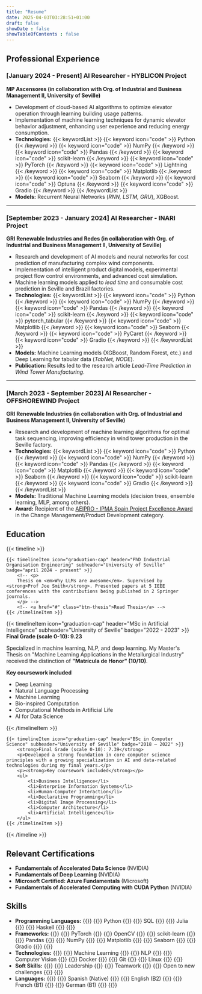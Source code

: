 ```yaml
---
title: "Resume"
date: 2025-04-03T03:28:51+01:00
draft: false
showDate : false
showTableOfContents : false
---
```


## Professional Experience


### <span class="year-range">[January 2024 - Present]</span> AI Researcher - HYBLICON Project
**MP Ascensores (in collaboration with Org. of Industrial and Business Management II, University of Seville)**

- Development of cloud-based AI algorithms to optimize elevator operation through learning building usage patterns.
- Implementation of machine learning techniques for dynamic elevator behavior adjustment, enhancing user experience and reducing energy consumption.
- **Technologies:**
  {{< keywordList >}}
    {{< keyword icon="code" >}} Python {{< /keyword >}}
    {{< keyword icon="code" >}} NumPy {{< /keyword >}}
    {{< keyword icon="code" >}} Pandas {{< /keyword >}}
    {{< keyword icon="code" >}} scikit-learn {{< /keyword >}}
    {{< keyword icon="code" >}} PyTorch {{< /keyword >}}
    {{< keyword icon="code" >}} Lightning {{< /keyword >}}
    {{< keyword icon="code" >}} Matplotlib {{< /keyword >}}
    {{< keyword icon="code" >}} Seaborn {{< /keyword >}}
    {{< keyword icon="code" >}} Optuna {{< /keyword >}}
    {{< keyword icon="code" >}} Gradio {{< /keyword >}}
  {{< /keywordList >}}
- **Models:** Recurrent Neural Networks (*RNN, LSTM, GRU*), XGBoost.


---

### <span class="year-range">[September 2023 - January 2024]</span> AI Researcher - INARI Project
**GRI Renewable Industries and Redes (in collaboration with Org. of Industrial and Business Management II, University of Seville)**

- Research and development of AI models and neural networks for cost prediction of manufacturing complex wind components.
- Implementation of intelligent product digital models, experimental project flow control environments, and advanced cost simulation.
- Machine learning models applied to *lead time* and consumable cost prediction in Seville and Brazil factories.
- **Technologies:**
  {{< keywordList >}}
    {{< keyword icon="code" >}} Python {{< /keyword >}}
    {{< keyword icon="code" >}} NumPy {{< /keyword >}}
    {{< keyword icon="code" >}} Pandas {{< /keyword >}}
    {{< keyword icon="code" >}} scikit-learn {{< /keyword >}}
    {{< keyword icon="code" >}} pytorch_tabular {{< /keyword >}}
    {{< keyword icon="code" >}} Matplotlib {{< /keyword >}}
    {{< keyword icon="code" >}} Seaborn {{< /keyword >}}
    {{< keyword icon="code" >}} PyCaret {{< /keyword >}}
    {{< keyword icon="code" >}} Gradio {{< /keyword >}}
  {{< /keywordList >}}
- **Models:** Machine Learning models (XGBoost, Random Forest, etc.) and Deep Learning for tabular data (*TabNet, NODE*).
- **Publication:** Results led to the research article *Lead-Time Prediction in Wind Tower Manufacturing*.

---

### <span class="year-range">[March 2023 - September 2023]</span> AI Researcher - OFFSHOREWIND Project
**GRI Renewable Industries (in collaboration with Org. of Industrial and Business Management II, University of Seville)**

- Research and development of machine learning algorithms for optimal task sequencing, improving efficiency in wind tower production in the Seville factory.
- **Technologies:**
  {{< keywordList >}}
    {{< keyword icon="code" >}} Python {{< /keyword >}}
    {{< keyword icon="code" >}} NumPy {{< /keyword >}}
    {{< keyword icon="code" >}} Pandas {{< /keyword >}}
    {{< keyword icon="code" >}} Matplotlib {{< /keyword >}}
    {{< keyword icon="code" >}} Seaborn {{< /keyword >}}
    {{< keyword icon="code" >}} scikit-learn {{< /keyword >}}
    {{< keyword icon="code" >}} Gradio {{< /keyword >}}
  {{< /keywordList >}}
- **Models:** Traditional Machine Learning models (decision trees, ensemble learning, MLP, among others).
- **Award:** Recipient of the [AEIPRO - IPMA Spain Project Excellence Award](https://www.aeipro.com/enoticias/158-proyectos-premiados/1472-offshorewind.html) in the Change Management/Product Development category.


<!-- 

{{<timeline>}}

<span class="year-range">[2004–2006]</span> 





{{<timelineItem icon="lucide/briefcase" header="Artificial Intelligence Researcher" badge="March 2023 - Present" subheader="Organization of Industrial and Business Management II, University of Seville">}}
Involved in applied research projects, integrating artificial intelligence solutions in industrial environments and developing technologies tailored to specific contexts Contributed to scientific dissemination through article publications and conference presentations on industrial AI applications
<br>

<h3>HYBLICON Project - In collaboration with MP Ascensores (January 2024 - Present)</h3>

<ul>
    <li>Development of cloud-based AI algorithms to optimize elevator operationthrough learning building usage patterns</li>
    <li>Implementation of machine learning techniques for dynamic elevator behavioadjustment, enhancing user experience and reducing energy consumption</li>
    <li><strong>Technologies:</strong> 
        {{<keywordList >}}
        {{<keyword icon="code" >}} Python {{</keyword >}}
        {{<keyword icon="code" >}} NumPy {{</keyword >}}
        {{<keyword icon="code" >}} Pandas {{</keyword >}}
        {{<keyword icon="code" >}} scikit-learn {{</keyword >}}
        {{<keyword icon="code" >}} PyTorch {{</keyword >}}
        {{<keyword icon="code" >}} Lightning {{</keyword >}}
        {{<keyword icon="code" >}} Matplotlib {{</keyword >}}
        {{<keyword icon="code" >}} Seaborn {{</keyword >}}
        {{<keyword icon="code" >}} Optuna {{</keyword >}}
        {{<keyword icon="code" >}} Gradio {{</keyword >}}
        {{</keywordList >}}
    </li>
    <li><strong>Models:</strong> Recurrent Neural Networks (<em>RNN, LSTM, GRU</em>) XGBoost</li>
</ul>

<h3>INARI Project</strong> - In collaboration with GRI Renewable Industries and Redes (September 2023 - January 2024)</h3>

<ul>
    <li>Research and development of AI models and neural networks for cost predictioof manufacturing complex wind components</li>
    <li>Implementation of intelligent product digital models, experimental projecflow control environments, and advanced cost simulation</li>
    <li>Machine learning models applied to <em>lead time</em> and consumable cosprediction in Seville and Brazil factories</li>
    <li><strong>Technologies:</strong> 
        {{<keywordList >}}
        {{<keyword icon="code" >}} Python {{</keyword >}}
        {{<keyword icon="code" >}} NumPy {{</keyword >}}
        {{<keyword icon="code" >}} Pandas {{</keyword >}}
        {{<keyword icon="code" >}} scikit-learn {{</keyword >}}
        {{<keyword icon="code" >}} pytorch_tabular {{</keyword >}}
        {{<keyword icon="code" >}} Matplotlib {{</keyword >}}
        {{<keyword icon="code" >}} Seaborn {{</keyword >}}
        {{<keyword icon="code" >}} PyCaret {{</keyword >}}
        {{<keyword icon="code" >}} Gradio {{</keyword >}}
        {{</keywordList >}}
    </li>
    <li><strong>Models:</strong> Machine Learning models (XGBoost, Random Forestetc) and Deep Learning for tabular data (<em>TabNet, NODE</em>)</li>
    <li><strong>Publication:</strong> Results led to the research articl<em>Lead-Time Prediction in Wind Tower Manufacturing</em></li>
</ul>

<h3>OFFSHOREWIND Project - In collaboration with GRI Renewable Industries (March - September 2023)</h3>

<ul>
    <li>Research and development of machine learning algorithms for optimal tassequencing, improving efficiency in wind tower production in the Seville factor</li>
    <li><strong>Technologies:</strong> 
        {{<keywordList >}}
        {{<keyword icon="code" >}} Python {{</keyword >}}
        {{<keyword icon="code" >}} NumPy {{</keyword >}}
        {{<keyword icon="code" >}} Pandas {{</keyword >}}
        {{<keyword icon="code" >}} Matplotlib {{</keyword >}}
        {{<keyword icon="code" >}} Seaborn {{</keyword >}}
        {{<keyword icon="code" >}} scikit-learn {{</keyword >}}
        {{<keyword icon="code" >}} Gradio {{</keyword >}}
        {{</keywordList >}}
    </li>
    <li><strong>Models:</strong> Traditional Machine Learning models (decision trees ensemble learning, MLP, among others)</li>
    <li><strong>Award:</strong> Recipient of the <a href="https://wwwaeiprocom/enoticias/158-proyectos-premiados/1472-offshorewindhtml">AEIPRO - IPMA Spain Project Excellence Award</a> in the Change Management/Product Development category</li>
</ul>



{{</timelineItem>}}

{{</timeline >}} -->

## Education

<!-- <table>
    <thead>
        <tr>
            <th>School</th>
            <th>Link</th>
            <th>Degree</th>
            <th>Date</th>
        </tr>
    </thead>
    <tbody>
        <tr>
            <td rowspan=4><img class="customEntitityLogo" src="us_logo.png"/></td>
            <td rowspan=4><a href="https://www.us.es/" target="_blank">University of Seville </a></td>
        </tr>
        <tr>
            <td>PhD in Mechanical and Industrial Organisation Engineering</td>
            <td>2024</td>
        </tr>
        <tr>
            <td>Master's Degree in Logic, Computation and AI</td>
            <td>2022</td>
        </tr>
        <tr>
            <td>Bachelor’s Degree in Computer Science</td>
            <td>2018</td>
        </tr>
    </tbody>
</table> -->



<!-- {{<timeline >}}
{{<timelineItem icon="lucide/graduation-cap" header="University of Seville" badge="" subheader="PhD in Mechanical and Industrial Organisation Engineering">}}
{{</timelineItem >}}
{{<timelineItem icon="lucide/graduation-cap" header="University of Seville" badge="2022 - 2023" subheader="Master's Degree in Logic, Computation and AI">}}
{{</timelineItem >}}
{{<timelineItem icon="lucide/graduation-cap" header="University of Seville" badge="2018 - 2022" subheader="Bachelor’s Degree in Computer Science">}}

{{</timelineItem >}}
{{</timeline >}} -->

{{< timeline >}}

    {{< timelineItem icon="graduation-cap" header="PhD Industrial Organisation Engineering" subheader="University of Seville" badge="april 2024 - present" >}}
        <!-- <p>
        Thesis on <em>Why LLMs are awesome</em>. Supervised by <strong>Prof Joe Smith</strong>. Presented papers at 5 IEEE conferences with the contributions being published in 2 Springer journals.
        </p> -->
        <!-- <a href="#" class="btn-thesis">Read Thesis</a> -->
    {{< /timelineItem >}}

{{< timelineItem icon="graduation-cap" header="MSc in Artificial Intelligence" subheader="University of Seville" badge="2022 - 2023" >}}
        <strong>Final Grade (scale 0-10): 9.23</strong>
        <p>Specialized in machine learning, NLP, and deep learning. My Master's Thesis on "Machine Learning Applications in the Metallurgical Industry" received the distinction of <strong>"Matrícula de Honor" (10/10)</strong>.</p>
        <p><strong>Key coursework included</strong></p>
        <ul>
            <li>Deep Learning</li>
            <li>Natural Language Processing</li>
            <li>Machine Learning</li>
            <li>Bio-inspired Computation</li>
            <li>Computational Methods in Artificial Life</li>
            <li>AI for Data Science</li>
        </ul>
    {{< /timelineItem >}}

    {{< timelineItem icon="graduation-cap" header="BSc in Computer Science" subheader="University of Seville" badge="2018 – 2022" >}}
        <strong>Final Grade (scale 0-10): 7.39</strong>
        <p>Developed a strong foundation in core computer science principles with a growing specialization in AI and data-related technologies during my final years.</p>
        <p><strong>Key coursework included</strong></p>
        <ul>
            <li>Business Intelligence</li>
            <li>Enterprise Information Systems</li>
            <li>Human-Computer Interaction</li>
            <li>Declarative Programming</li>
            <li>Digital Image Processing</li>
            <li>Computer Architecture</li>
            <li>Artificial Intelligence</li>
        </ul>
    {{< /timelineItem >}}

{{< /timeline >}}


## Relevant Certifications

- **Fundamentals of Accelerated Data Science** (NVIDIA)
- **Fundamentals of Deep Learning** (NVIDIA)
- **Microsoft Certified: Azure Fundamentals** (Microsoft)
- **Fundamentals of Accelerated Computing with CUDA Python** (NVIDIA)


## Skills

<ul>
    <li><strong>Programming Languages:</strong>  
        {{<keywordList >}}
        {{<keyword icon="code" >}} Python {{</keyword >}}
        {{<keyword icon="code" >}} SQL {{</keyword >}}
        {{<keyword icon="code" >}} Julia {{</keyword >}}
        {{<keyword icon="code" >}} Haskell {{</keyword >}}
        {{</keywordList >}}
    </li>
    <li><strong>Frameworks:</strong>  
        {{<keywordList >}}
        {{<keyword icon="code" >}} PyTorch {{</keyword >}}
        {{<keyword icon="code" >}} OpenCV {{</keyword >}}
        {{<keyword icon="code" >}} scikit-learn {{</keyword >}}
        {{<keyword icon="code" >}} Pandas {{</keyword >}}
        {{<keyword icon="code" >}} NumPy {{</keyword >}}
        {{<keyword icon="code" >}} Matplotlib {{</keyword >}}
        {{<keyword icon="code" >}} Seaborn {{</keyword >}}
        {{<keyword icon="code" >}} Gradio {{</keyword >}}
        {{</keywordList >}}
    </li>
    <li><strong>Technologies:</strong>  
        {{<keywordList >}}
        {{<keyword icon="" >}} Machine Learning {{</keyword >}}
        {{<keyword icon="" >}} NLP {{</keyword >}}
        {{<keyword icon="" >}} Computer Vision {{</keyword >}}
        {{<keyword icon="" >}} Docker {{</keyword >}}
        {{<keyword icon="" >}} Git {{</keyword >}}
        {{<keyword icon="" >}} Linux {{</keyword >}}
        {{</keywordList >}}
    </li>
    <li><strong>Soft Skills:</strong>  
        {{<keywordList >}}
        {{<keyword icon="" >}} Leadership {{</keyword >}}
        {{<keyword icon="" >}} Teamwork {{</keyword >}}
        {{<keyword icon="" >}} Open to new challenges {{</keyword >}}
        {{</keywordList >}}
    </li>
    <li><strong>Languages:</strong>  
        {{<keywordList >}}
        {{<keyword icon="globe" >}} Spanish (Native) {{</keyword >}}
        {{<keyword icon="globe" >}} English (B2) {{</keyword >}}
        {{<keyword icon="globe" >}} French (B1) {{</keyword >}}
        {{<keyword icon="globe" >}} German (B1) {{</keyword >}}
        {{</keywordList >}}
    </li>
</ul>

